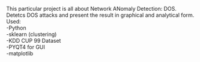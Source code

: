 This particular project is all about Network ANomaly Detection: DOS.
Detetcs DOS attacks and present the result in graphical and analytical form.
Used:
<br />
-Python
<br />
-sklearn (clustering)
<br/>
-KDD CUP 99 Dataset
<br/>
-PYQT4 for GUI
<br/>
-matplotlib
